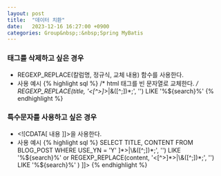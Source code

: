 ```yaml
---
layout: post
title:  "데이터 치환"
date:   2023-12-16 16:27:00 +0900
categories: Group&nbsp;:&nbsp;Spring MyBatis
---
```


### 태그를 삭제하고 싶은 경우

- REGEXP_REPLACE(칼럼명, 정규식, 교체 내용) 함수를 사용한다.
- 사용 예시
    {% highlight sql %}
    /* html 태그를 빈 문자열로 교체한다. */
    REGEXP_REPLACE(title, '&lt;[^>]*>|\&([^;])*;', '') LIKE '%${search}%'
    {% endhighlight %}

### 특수문자를 사용하고 싶은 경우

- &lt;![CDATA[ 내용 ]]>을 사용한다.
- 사용 예시
    {% highlight sql %}
    SELECT
        TITLE, CONTENT
    FROM
        BLOG_POST
    WHERE
        USE_YN = 'Y'
        <![CDATA[
            AND (
                REGEXP_REPLACE(title, '&lt;[^>]*>|\&([^;])*;', '') LIKE '%${search}%'
                or 
                REGEXP_REPLACE(content, '&lt;[^>]*>|\&([^;])*;', '') LIKE '%${search}%'
            )
        ]]>
    {% endhighlight %}